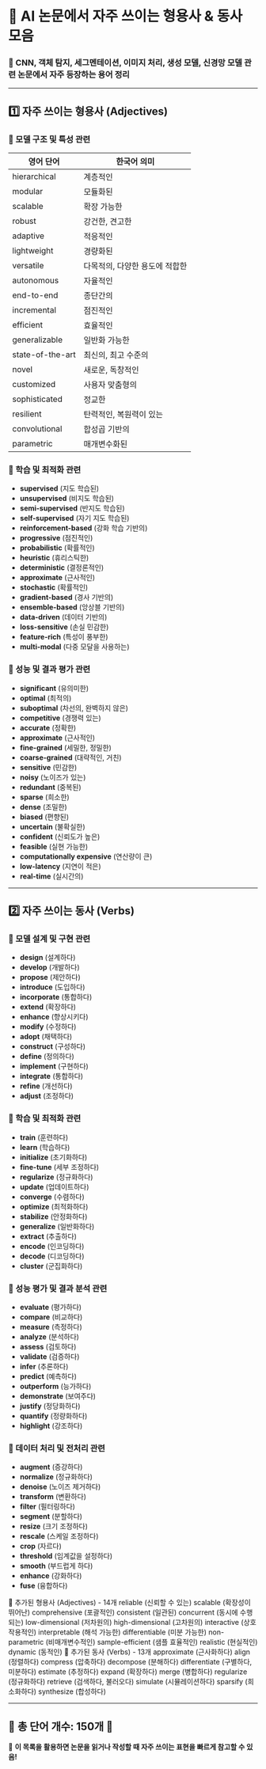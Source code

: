 # 📘 AI 논문에서 자주 쓰이는 형용사 & 동사 모음
### 📌 CNN, 객체 탐지, 세그멘테이션, 이미지 처리, 생성 모델, 신경망 모델 관련 논문에서 자주 등장하는 용어 정리
---

## 1️⃣ 자주 쓰이는 형용사 (Adjectives)

### 📌 모델 구조 및 특성 관련
| 영어 단어           | 한국어 의미                        |
|---------------------|--------------------------------|
| hierarchical       | 계층적인                        |
| modular           | 모듈화된                        |
| scalable          | 확장 가능한                      |
| robust            | 강건한, 견고한                   |
| adaptive          | 적응적인                        |
| lightweight       | 경량화된                        |
| versatile        | 다목적의, 다양한 용도에 적합한    |
| autonomous       | 자율적인                        |
| end-to-end       | 종단간의                        |
| incremental      | 점진적인                        |
| efficient        | 효율적인                        |
| generalizable    | 일반화 가능한                   |
| state-of-the-art | 최신의, 최고 수준의             |
| novel            | 새로운, 독창적인                 |
| customized       | 사용자 맞춤형의                 |
| sophisticated    | 정교한                          |
| resilient        | 탄력적인, 복원력이 있는          |
| convolutional    | 합성곱 기반의                   |
| parametric       | 매개변수화된                    |

### 📌 학습 및 최적화 관련
- **supervised** (지도 학습된)
- **unsupervised** (비지도 학습된)
- **semi-supervised** (반지도 학습된)
- **self-supervised** (자기 지도 학습된)
- **reinforcement-based** (강화 학습 기반의)
- **progressive** (점진적인)
- **probabilistic** (확률적인)
- **heuristic** (휴리스틱한)
- **deterministic** (결정론적인)
- **approximate** (근사적인)
- **stochastic** (확률적인)
- **gradient-based** (경사 기반의)
- **ensemble-based** (앙상블 기반의)
- **data-driven** (데이터 기반의)
- **loss-sensitive** (손실 민감한)
- **feature-rich** (특성이 풍부한)
- **multi-modal** (다중 모달을 사용하는)

### 📌 성능 및 결과 평가 관련
- **significant** (유의미한)
- **optimal** (최적의)
- **suboptimal** (차선의, 완벽하지 않은)
- **competitive** (경쟁력 있는)
- **accurate** (정확한)
- **approximate** (근사적인)
- **fine-grained** (세밀한, 정밀한)
- **coarse-grained** (대략적인, 거친)
- **sensitive** (민감한)
- **noisy** (노이즈가 있는)
- **redundant** (중복된)
- **sparse** (희소한)
- **dense** (조밀한)
- **biased** (편향된)
- **uncertain** (불확실한)
- **confident** (신뢰도가 높은)
- **feasible** (실현 가능한)
- **computationally expensive** (연산량이 큰)
- **low-latency** (지연이 적은)
- **real-time** (실시간의)

---

## 2️⃣ 자주 쓰이는 동사 (Verbs)

### 📌 모델 설계 및 구현 관련
- **design** (설계하다)
- **develop** (개발하다)
- **propose** (제안하다)
- **introduce** (도입하다)
- **incorporate** (통합하다)
- **extend** (확장하다)
- **enhance** (향상시키다)
- **modify** (수정하다)
- **adopt** (채택하다)
- **construct** (구성하다)
- **define** (정의하다)
- **implement** (구현하다)
- **integrate** (통합하다)
- **refine** (개선하다)
- **adjust** (조정하다)

### 📌 학습 및 최적화 관련
- **train** (훈련하다)
- **learn** (학습하다)
- **initialize** (초기화하다)
- **fine-tune** (세부 조정하다)
- **regularize** (정규화하다)
- **update** (업데이트하다)
- **converge** (수렴하다)
- **optimize** (최적화하다)
- **stabilize** (안정화하다)
- **generalize** (일반화하다)
- **extract** (추출하다)
- **encode** (인코딩하다)
- **decode** (디코딩하다)
- **cluster** (군집화하다)

### 📌 성능 평가 및 결과 분석 관련
- **evaluate** (평가하다)
- **compare** (비교하다)
- **measure** (측정하다)
- **analyze** (분석하다)
- **assess** (검토하다)
- **validate** (검증하다)
- **infer** (추론하다)
- **predict** (예측하다)
- **outperform** (능가하다)
- **demonstrate** (보여주다)
- **justify** (정당화하다)
- **quantify** (정량화하다)
- **highlight** (강조하다)

### 📌 데이터 처리 및 전처리 관련
- **augment** (증강하다)
- **normalize** (정규화하다)
- **denoise** (노이즈 제거하다)
- **transform** (변환하다)
- **filter** (필터링하다)
- **segment** (분할하다)
- **resize** (크기 조정하다)
- **rescale** (스케일 조정하다)
- **crop** (자르다)
- **threshold** (임계값을 설정하다)
- **smooth** (부드럽게 하다)
- **enhance** (강화하다)
- **fuse** (융합하다)

📌 추가된 형용사 (Adjectives) - 14개
reliable (신뢰할 수 있는)
scalable (확장성이 뛰어난)
comprehensive (포괄적인)
consistent (일관된)
concurrent (동시에 수행되는)
low-dimensional (저차원의)
high-dimensional (고차원의)
interactive (상호작용적인)
interpretable (해석 가능한)
differentiable (미분 가능한)
non-parametric (비매개변수적인)
sample-efficient (샘플 효율적인)
realistic (현실적인)
dynamic (동적인)
📌 추가된 동사 (Verbs) - 13개
approximate (근사화하다)
align (정렬하다)
compress (압축하다)
decompose (분해하다)
differentiate (구별하다, 미분하다)
estimate (추정하다)
expand (확장하다)
merge (병합하다)
regularize (정규화하다)
retrieve (검색하다, 불러오다)
simulate (시뮬레이션하다)
sparsify (희소화하다)
synthesize (합성하다)

---

## **📌 총 단어 개수: 150개** 🎯

🚀 **이 목록을 활용하면 논문을 읽거나 작성할 때 자주 쓰이는 표현을 빠르게 참고할 수 있음!**
